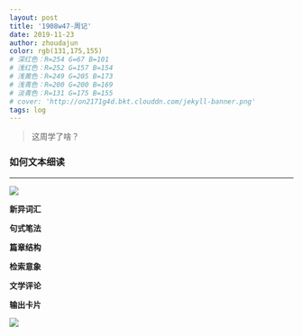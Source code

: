 ```yaml
---
layout: post
title: '1908w47-周记'
date: 2019-11-23
author: zhoudajun
color: rgb(131,175,155)
# 深红色：R=254 G=67 B=101
# 浅红色：R=252 G=157 B=154
# 浅黄色：R=249 G=205 B=173
# 浅青色：R=200 G=200 B=169
# 淡青色：R=131 G=175 B=155
# cover: 'http://on2171g4d.bkt.clouddn.com/jekyll-banner.png'
tags: log
---
```


> 这周学了啥？



### 如何文本细读

---

![](https://tva1.sinaimg.cn/large/006y8mN6ly1g96n3wfaw1j30lc0f2gp6.jpg)



**新异词汇**



**句式笔法**



**篇章结构**



**检索意象**



**文学评论**



**输出卡片**



![](https://tva1.sinaimg.cn/large/006y8mN6ly1g96pfd4mqjj30gg0ig79y.jpg)